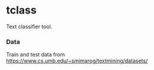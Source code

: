 # tclass
Text classifier tool.


### Data
Train and test data from https://www.cs.umb.edu/~smimarog/textmining/datasets/
